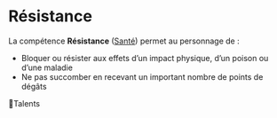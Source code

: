 # Résistance

La compétence **Résistance** ([Santé](/docs/attributs/sante.md)) permet au personnage de :

- Bloquer ou résister aux effets d’un impact physique, d’un poison ou d’une maladie
- Ne pas succomber en recevant un important nombre de points de dégâts

🚧Talents
